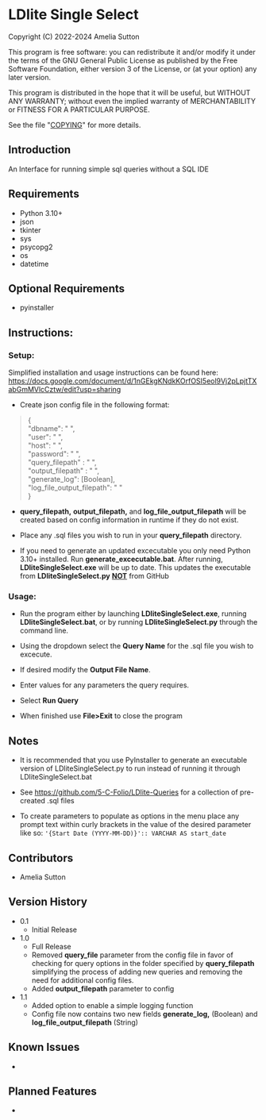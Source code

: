 # LDlite Single Select
Copyright (C) 2022-2024  Amelia Sutton

This program is free software: you can redistribute it and/or modify
it under the terms of the GNU General Public License as published by
the Free Software Foundation, either version 3 of the License, or
(at your option) any later version.

This program is distributed in the hope that it will be useful,
but WITHOUT ANY WARRANTY; without even the implied warranty of
MERCHANTABILITY or FITNESS FOR A PARTICULAR PURPOSE.  

See the file "[COPYING](COPYING)" for more details.

## Introduction

An Interface for running simple sql queries without a SQL IDE

## Requirements


* Python 3.10+
* json
* tkinter
* sys
* psycopg2
* os
* datetime

## Optional Requirements
* pyinstaller
  

## __Instructions:__

### Setup:

Simplified installation and usage instructions can be found here: https://docs.google.com/document/d/1nGEkgKNdkKOrfOSI5eol9Vj2pLpjtTXabGmMVlcCztw/edit?usp=sharing

* Create json config file in the following format:
>{\
    "dbname": " ",\
    "user": " ",\
    "host": " ",\
    "password": " ",\
    "query_filepath" : " ",\
    "output_filepath" : " ",\
    "generate_log": [Boolean],\
    "log_file_output_filepath": " "\
}

* **query_filepath,**  **output_filepath,** and **log_file_output_filepath** will be created based on config information in runtime if they do not exist.

* Place any .sql files you wish to run in your **query_filepath** directory.   
  
* If you need to generate an updated excecutable you only need Python 3.10+ installed. Run **generate_excecutable.bat**. After running, **LDliteSingleSelect.exe** will be up to date. This updates the executable from **LDliteSingleSelect.py** <u>**NOT**</u> from GitHub

### Usage:

* Run the program either by launching **LDliteSingleSelect.exe**, running **LDliteSingleSelect.bat**, or by running **LDliteSingleSelect.py** through the command line.
  
* Using the dropdown select the **Query Name** for the .sql file you wish to excecute.
  
* If desired modify the **Output File Name**.

* Enter values for any parameters the query requires. 
  
* Select **Run Query**
  
* When finished use **File>Exit** to close the program
  
## Notes
* It is recommended that you use PyInstaller to generate an executable version of LDliteSingleSelect.py to run instead 
of running it through LDliteSingleSelect.bat

* See https://github.com/5-C-Folio/LDlite-Queries for a collection of pre-created .sql files
* To create parameters to populate as options in the menu place any prompt text within curly brackets in the value of the desired parameter like so:
`'{Start Date (YYYY-MM-DD)}':: VARCHAR AS start_date`

## Contributors


* Amelia Sutton


## Version History

* 0.1
    * Initial Release
* 1.0
    * Full Release
    * Removed **query_file** parameter from the config file in favor of checking for query options in the folder specified by **query_filepath** simplifying the process of adding new queries and removing the need for additional config files.
    * Added **output_filepath** parameter to config
* 1.1
    * Added option to enable a simple logging function
    * Config file now contains two new fields **generate_log,** (Boolean) and **log_file_output_filepath** (String)
    
## Known Issues
* 
## Planned Features
*

